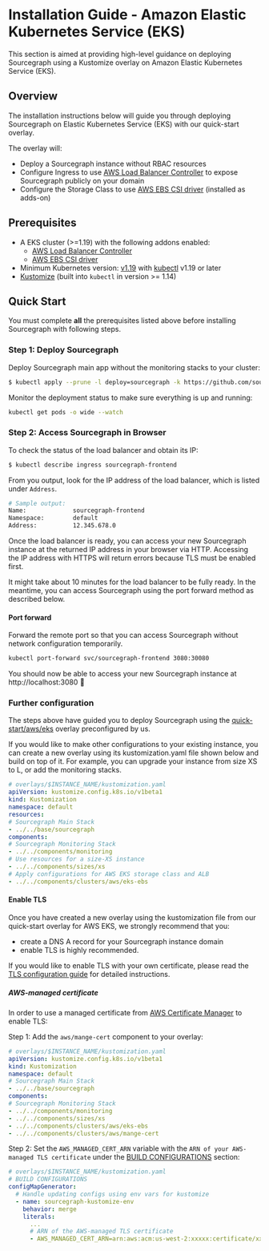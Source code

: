 # Installation Guide - Amazon Elastic Kubernetes Service (EKS)

This section is aimed at providing high-level guidance on deploying Sourcegraph using a Kustomize overlay on Amazon Elastic Kubernetes Service (EKS). 

## Overview

The installation instructions below will guide you through deploying Sourcegraph on Elastic Kubernetes Service (EKS) with our quick-start overlay.

The overlay will:

- Deploy a Sourcegraph instance without RBAC resources 
- Configure Ingress to use [AWS Load Balancer Controller](https://docs.aws.amazon.com/eks/latest/userguide/aws-load-balancer-controller.html) to expose Sourcegraph publicly on your domain
- Configure the Storage Class to use [AWS EBS CSI driver](https://docs.aws.amazon.com/eks/latest/userguide/managing-ebs-csi.html) (installed as adds-on)

## Prerequisites

-  A EKS cluster (>=1.19) with the following addons enabled:
   - [AWS Load Balancer Controller](https://docs.aws.amazon.com/eks/latest/userguide/aws-load-balancer-controller.html)
   - [AWS EBS CSI driver](https://docs.aws.amazon.com/eks/latest/userguide/managing-ebs-csi.html)
- Minimum Kubernetes version: [v1.19](https://kubernetes.io/blog/2020/08/26/kubernetes-release-1.19-accentuate-the-paw-sitive/) with [kubectl](https://kubernetes.io/docs/tasks/tools/install-kubectl/) v1.19 or later
- [Kustomize](https://kustomize.io/) (built into `kubectl` in version >= 1.14)

## Quick Start

You must complete **all** the prerequisites listed above before installing Sourcegraph with following steps.

### Step 1: Deploy Sourcegraph

Deploy Sourcegraph main app without the monitoring stacks to your cluster:

```bash
$ kubectl apply --prune -l deploy=sourcegraph -k https://github.com/sourcegraph/deploy-sourcegraph-k8s/examples/aws
```

Monitor the deployment status to make sure everything is up and running:

```bash
kubectl get pods -o wide --watch
```

### Step 2: Access Sourcegraph in Browser

To check the status of the load balancer and obtain its IP:

```bash
$ kubectl describe ingress sourcegraph-frontend
```

From you output, look for the IP address of the load balancer, which is listed under `Address`.

```bash
# Sample output:
Name:             sourcegraph-frontend
Namespace:        default
Address:          12.345.678.0
```

Once the load balancer is ready, you can access your new Sourcegraph instance at the returned IP address in your browser via HTTP. Accessing the IP address with HTTPS will return errors because TLS must be enabled first.

It might take about 10 minutes for the load balancer to be fully ready. In the meantime, you can access Sourcegraph using the port forward method as described below.

#### Port forward

Forward the remote port so that you can access Sourcegraph without network configuration temporarily.

```bash
kubectl port-forward svc/sourcegraph-frontend 3080:30080
```

You should now be able to access your new Sourcegraph instance at http://localhost:3080  🎉

### Further configuration

The steps above have guided you to deploy Sourcegraph using the [quick-start/aws/eks](https://github.com/sourcegraph/deploy-sourcegraph-k8s/tree/master/examples/aws) overlay preconfigured by us.

If you would like to make other configurations to your existing instance, you can create a new overlay using its kustomization.yaml file shown below and build on top of it. For example, you can upgrade your instance from size XS to L, or add the monitoring stacks.

```yaml
# overlays/$INSTANCE_NAME/kustomization.yaml
apiVersion: kustomize.config.k8s.io/v1beta1
kind: Kustomization
namespace: default
resources:
# Sourcegraph Main Stack
- ../../base/sourcegraph
components:
# Sourcegraph Monitoring Stack
- ../../components/monitoring
# Use resources for a size-XS instance
- ../../components/sizes/xs
# Apply configurations for AWS EKS storage class and ALB
- ../../components/clusters/aws/eks-ebs
```

#### Enable TLS

Once you have created a new overlay using the kustomization file from our quick-start overlay for AWS EKS, we strongly recommend that you:
- create a DNS A record for your Sourcegraph instance domain
- enable TLS is highly recommended. 

If you would like to enable TLS with your own certificate, please read the [TLS configuration guide](../configure.md#tls) for detailed instructions. 

##### AWS-managed certificate

In order to use a managed certificate from [AWS Certificate Manager](https://docs.aws.amazon.com/acm/latest/userguide/acm-overview.html) to enable TLS:

Step 1: Add the `aws/mange-cert` component to your overlay:

```yaml
# overlays/$INSTANCE_NAME/kustomization.yaml
apiVersion: kustomize.config.k8s.io/v1beta1
kind: Kustomization
namespace: default
# Sourcegraph Main Stack
- ../../base/sourcegraph
components:
# Sourcegraph Monitoring Stack
- ../../components/monitoring
- ../../components/sizes/xs
- ../../components/clusters/aws/eks-ebs
- ../../components/clusters/aws/mange-cert
```

Step 2: Set the `AWS_MANAGED_CERT_ARN` variable with the `ARN of your AWS-managed TLS certificate` under the [BUILD CONFIGURATIONS](index.md#build-configurations) section:

```yaml
# overlays/$INSTANCE_NAME/kustomization.yaml
# BUILD CONFIGURATIONS
configMapGenerator:
  # Handle updating configs using env vars for kustomize
  - name: sourcegraph-kustomize-env
    behavior: merge
    literals:
      ...
      # ARN of the AWS-managed TLS certificate
      - AWS_MANAGED_CERT_ARN=arn:aws:acm:us-west-2:xxxxx:certificate/xxxxxxx
```
